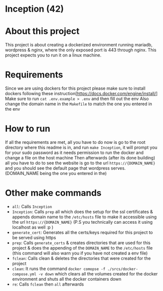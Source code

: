 # Inception (42)

# About this project
This project is about creating a dockerized environment running mariadb, wordpress & nginx, where the only exposed port is 443 through nginx.
This project expects you to run it on a linux machine.

# Requirements
Since we are using dockers for this project please make sure to install dockers following these instruction[https://docs.docker.com/engine/install/]
Make sure to run `cat .env.example > .env` and then fill out the env
Also change the domain name in the `Makefile` to match the one you entered in the env

# How to run
If all the requirements are met, all you have to do now is go to the root directory where this readme is in, and run `make Inception`, it will prompt you for your sudo password as it needs permission to run the docker and change a file on the host machine
Then afterwards (after its done building) all you have to do to see the website is go to the url `https://{DOMAIN_NAME}` and you should see the default page that wordpress serves. (DOMAIN_NAME being the one you entered in the)

# Other make commands
- `all`: Calls `Inception`
- `Inception`: Calls `prep` all which does the setup for the ssl certificates & appends domain name to the `/etc/hosts` file to make it accessible using the url `https://{DOMAIN_NAME}` (P.S you technically can access it using localhost as well :p )
- `generate_cert`: Generates all the certs/keys required for this project to be served using https
- `prep`: Calls `generate_certs` & creates directories that are used for this project & does the appending of the `DOMAIN_NAME` to the `/etc/hosts` file (this command will also warn you if you have not created a env file)
- `fclean`: Calls clean & deletes the directories that were created for the project
- `clean`: It runs the command `docker comopse -f ./srcs/docker-compose.yml -v down` which clears all the volumes created for the docker environment and shuts all the docker containers down
- `re`: Calls `fclean` then `all` afterwards
